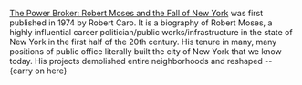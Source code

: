 [The Power Broker: Robert Moses and the Fall of New York](https://g.co/kgs/8fwwKs) was first published in 1974 by Robert Caro. It is a biography of Robert Moses, a highly influential career politician/public works/infrastructure in the state of New York in the first half of the 20th century. His tenure in many, many positions of public office literally built the city of New York that we know today. His projects demolished entire neighborhoods and reshaped -- {carry on here}